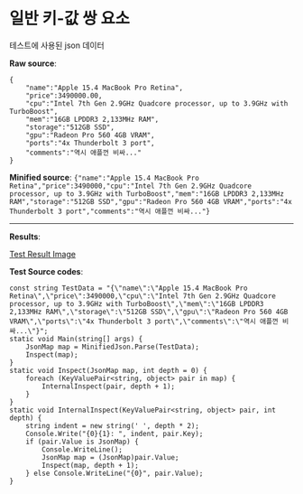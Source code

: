 ﻿# 일반 키-값 쌍 요소
테스트에 사용된 json 데이터

**Raw source**:

    {
        "name":"Apple 15.4 MacBook Pro Retina",
        "price":3490000.00,
        "cpu":"Intel 7th Gen 2.9GHz Quadcore processor, up to 3.9GHz with TurboBoost",
        "mem":"16GB LPDDR3 2,133MHz RAM",
        "storage":"512GB SSD",
        "gpu":"Radeon Pro 560 4GB VRAM",
        "ports":"4x Thunderbolt 3 port",
        "comments":"역시 애플껀 비싸..."
    }

**Minified source**:
`{"name":"Apple 15.4 MacBook Pro Retina","price":3490000,"cpu":"Intel 7th Gen 2.9GHz Quadcore processor, up to 3.9GHz with TurboBoost","mem":"16GB LPDDR3 2,133MHz RAM","storage":"512GB SSD","gpu":"Radeon Pro 560 4GB VRAM","ports":"4x Thunderbolt 3 port","comments":"역시 애플껀 비싸..."}`

----------

**Results**:

[Test Result Image](https://oss.navercorp.com/UGC-Xamarin/minified-json-parser/raw/master/test-kvpair/result.png)

**Test Source codes**:

    const string TestData = "{\"name\":\"Apple 15.4 MacBook Pro Retina\",\"price\":3490000,\"cpu\":\"Intel 7th Gen 2.9GHz Quadcore processor, up to 3.9GHz with TurboBoost\",\"mem\":\"16GB LPDDR3 2,133MHz RAM\",\"storage\":\"512GB SSD\",\"gpu\":\"Radeon Pro 560 4GB VRAM\",\"ports\":\"4x Thunderbolt 3 port\",\"comments\":\"역시 애플껀 비싸...\"}";
    static void Main(string[] args) {
        JsonMap map = MinifiedJson.Parse(TestData);
        Inspect(map);
    }
    static void Inspect(JsonMap map, int depth = 0) {
        foreach (KeyValuePair<string, object> pair in map) {
            InternalInspect(pair, depth + 1);
        }
    }
    static void InternalInspect(KeyValuePair<string, object> pair, int depth) {
        string indent = new string(' ', depth * 2);
        Console.Write("{0}{1}: ", indent, pair.Key);
        if (pair.Value is JsonMap) {
            Console.WriteLine();
            JsonMap map = (JsonMap)pair.Value;
            Inspect(map, depth + 1);
        } else Console.WriteLine("{0}", pair.Value);
    }